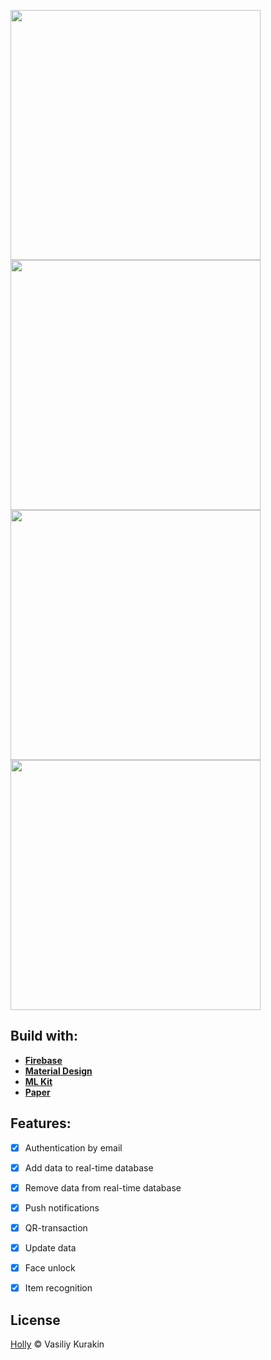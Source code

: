 <img src="https://lh3.googleusercontent.com/bnaf-bNNEmhVEStgzKQQIQlErt_ppdt538bfjET8OseHxYe9d_IClWh-f22X5RmE_gMODQ5owqRQNHe7qqEFyc3dPfYyrsC7epOTl9kW2fTZO8u8aAmTs8Ck4FXiSFFukafUiraywheLiC_YmhA9RcXDSu6nw1K91-DWYP7u96Zw3i91wta7QRr86jPBqSaaDDZEfUTR5YfFhzx6w8zz-2eh6WhAmneqzv3j0Tktm49SJnk7AUitiZjK5SNR91u3ZLzv096KP3SeEnmoXp6g_ft-n-KM_wsisJyvB3IYj5OMH8cVUnvQxU0RltQYoh1XLtJM0hwSk4gPTUGMPtdgD2lyn2AD_E1h32l0d_GmFKxS36GHFQOUCJdrEcDsDQhcTDIu16eIXqe5SYrQSq4D6tkodHwE6pVCx9Vyfyd7AT9GA3qUg3mvOednuV1p2teyKutBR_R1XznQb_JcvvwZl5dt9WgASdW_TeZfc6kqbquB27-479bq0ROj3nVgeEWhLAynHuQZtKGG6cYp73WEt2MpdyccgJ8K2BNgUgnTso-iZlcmdN_dHFqzXtdiLfBZDB3bWLB5PvifuYm823t0efooB7hH3sgejA4p6rezj6JhO8jgjn-vFURByEtbEXFrnZK7dNiyEEDVuks0B-eGxCdI6uesW21tUniGCta3p_BGgxPJZgU5HKeqnyKZ=w441-h881-no?authuser=0" height="400em" /> <img src="https://lh3.googleusercontent.com/z_VilufQgyNzWTvn6ZjSiyRmdC313ccLkLh6W0SYBoqUqlPjVejEnELVubahK7QT3uCykMESOLj_J-82mVvJbn6LBAF1HCdarRm06KDiFg1qKlCJ9m-FtmMzwo310cGw1WLVCQFxv7PE_eMqxvnljDr8By2u80KLdeubaB70GbAfqoMMmuBrLwXze0azFAT4pPq85-3pSf6eCKBWHw3OS1atcqRFyvEjeKJNhb9miKVfBSFgH2Hxuua-wUzpGKbCG0IWTvsykcSnXGspslX4f8hPxiX461RrFqj8KpZQLM1TpvksRA4Rdxiz561Dmv5QLLt0lMtiPvs6IdYgl434Jgmx7IHbwP_GggJtW2Q37Mf_BCRnrAbIBpKjhl5LyJYyTnNyWnf5yvxMI9DMdD2XlqYziNcntCKnPhJ1AG_JiV8oPm1uwN6SxqEofT6LlxKAfiTlyv6K4qLzEk6f9WViuTRrDuIfYWyLcdStHjyVh7dypMNVdv8Y_uN6qxo4ETlyrR1cPc5Ziib8V2RcIe_lKkmj9Nhxzbx23FYrHvw6a_eJbnrfb5AdPkSvOGCUqJoOVt92fc47C7HSo7eDXFgeUas5dwb08dtDYuKmShip7j8ylneNnINvorepIQCG2Jh6PWOm8kZjSsik379r9tyHpALP1prqywdYAK_3DzdX9BEfZzSqp5ECArqjR51U=w441-h881-no?authuser=0" height="400em" />
<img src="https://lh3.googleusercontent.com/n6hqED03jzmKQfICnS7EX9OZ5p4dxkyEvdqP4_eV2f9NMMBavdWbAgJw3zlIKRBc9fFi0Fxk8M_Q6gCEGuNUd944MjA-TC87DdXXSysKk2nLsGgri7ug2yoMmvOAkjNOX5FdFLoT0QIja318Iq6rj0cOjSIB-Ma6-pgxg2SYWPp7lFxV1z8S_M16z-MTqbGCvCKfunrS6JgEdbFsTZpUDD74hY99-7tB0U9Ga3ACo-PPzpA-JQpi4CUsSTZ2Sd7Ato2O_yhpkcpM8bdi2kVXJvzNYTaUtdwi_Nx6pYfrzJcJWYxE5859zOZYctBm4DbrLMYIQnD26TwbIxwJvzc7Um91ulheOTRYQEy0IjrdCHI0nSWoxE2vg0iTOpYsh00QPxu0mf74boTCnNMmc7zkBL1itTK2PKKPTPJX6qjyZB-WawgQ7zYXRpnOP_t-dtZFWN-qkQf9L69k5wvX2npUa_FGVgdUrMAyq4c5k6EbnxXXJXyzJU9EgMSOKFoWov7osb-9aDxWdqtDQqmNZmfIsbgyUi8r5AatI1VeielyzW0sd8o8xnbyjllwwLzA889oN7-QCwLTPvktsLSH-ARl4X6ZaPwi3Ltmg0Sbk1yuGlq5rL90z1X28hsWxg0z7AROkgiocJZnI6WHv8FctSGgchi6_jccfrYv5AghNe_s3zy2Ne6F3jNtBBWyewCU=w441-h881-no?authuser=0" height="400em" />
<img src="https://lh3.googleusercontent.com/CVwFNKlzikogVUB_063we-LcUqSvRjy7vz9y6WlEOW6xSuvHTcU_GK5oAtOpybUY7tLHPlLwx_giNNAj9b7pQMs77L0uRtty7Q4QtBkXiVEKJ_6fA1eld9e5dEUyWpmT7YlmqoI2WmRXGwAQ8kxEU4d54VU1JOnF67LJokQ4ZqmJHK_lJEp3qmYFocXokVfia_BPRf3NqgxpVjqQXZohW0GaOxT_wqzZE1ra5duA-XaI_jep3Sq5nb9aye_DZYxpLp-Ru4jYgGn_ysaZUBikbOVqR8wLzc3mp_T_KaaG1EXPLkJIeSX4OCYY-2faN_EeeeQx-pVsp-4HtJ8g_IsVZCG0AkhAiB0Y9fQcisGIRIQYy0HEB1_e99KGq-uZFm6H_3bH1JeK9qd9GN1ux088Q-0m4xL5fFpRiaP1VdMStXDXIuACS3HgVIIl8scwuuemKEcAGVoDDapg7MGi_bFsKbCNPNLBVXWbinYo_XoCPa_WGSbTpHByifV_kw9SC0tlwhiN-4_wS0NR_1kMeTWQeQF4r1_vWDF9t05F5-RXvFQu-OwF1I92HgOMrKdWU72aBW8igcF6JIfl5iAe72j4MmmFU05SOOxu7zNqNc8YC1WL-klI0RQhX61dQzOqIURp3HzJQcvYpUZBxA1aYAfZ6zqhGFtfw5g7Hsepq3xsg8o1POYbdy4VdP2x_G9U=w441-h881-no?authuser=0" height="400em" />

## Build with:
- **[Firebase](https://firebase.google.com/)**
- **[Material Design](https://material.io/design)**
- **[ML Kit](https://firebase.google.com/docs/ml-kit)**
- **[Paper](https://github.com/pilgr/Paper)**


## Features:
- [x] Authentication by email
- [x] Add data to real-time database
- [x] Remove data from real-time database
- [x] Push notifications
- [x] QR-transaction
- [x] Update data
- [x] Face unlock
- [x] Item recognition


## License
[Holly](https://github.com/nuudl) © Vasiliy Kurakin

